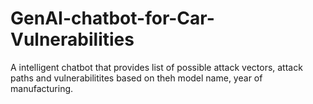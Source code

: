 # GenAI-chatbot-for-Car-Vulnerabilities
A intelligent chatbot that provides list of possible attack vectors, attack paths and vulnerabilitites based on theh model name, year of manufacturing.
